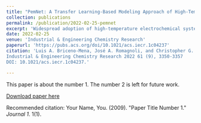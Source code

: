 ```yaml
---
title: "PemNet: A Transfer Learning-Based Modeling Approach of High-Temperature Polymer Electrolyte Membrane Electrochemical Systems"
collection: publications
permalink: /publication/2022-02-25-pemnet
excerpt: 'Widespread adoption of high-temperature electrochemical systems such as polymer electrolyte membrane fuel cells (HT-PEMFCs) requires models and computational tools for accurate optimization and guiding new materials for enhancing fuel cell performance and durability. While robust and better suited for extrapolation, knowledge-based modeling has limitations as it is time-consuming and requires information about the system that is not always available (e.g., material properties and interfacial behavior between different materials). Data-driven modeling, on the other hand, is easier to implement but often necessitates large datasets that could be difficult to obtain. In this contribution, knowledge-based modeling and data-driven modeling are combined by implementing a few-shot learning (FSL) approach. A knowledge-based model originally developed for a HT-PEMFCs was used to generate simulated data (887,735 points) and used to pretrain a neural network source model tuned via a genetic algorithm-based AutoML. Then, experimental datasets from HT-PEMFCs with different materials and operating conditions (∼50 points each) were used to train six target models via FSL. Models for the unseen data reached high accuracies in all cases (rRMSE < 10%).'
date: 2022-02-25
venue: 'Industrial & Engineering Chemistry Research'
paperurl: 'https://pubs.acs.org/doi/10.1021/acs.iecr.1c04237'
citation: 'Luis A. Briceno-Mena, José A. Romagnoli, and Christopher G. Arges
Industrial & Engineering Chemistry Research 2022 61 (9), 3350-3357
DOI: 10.1021/acs.iecr.1c04237.'

---
```

This paper is about the number 1. The number 2 is left for future work.

[Download paper here](http://academicpages.github.io/files/paper1.pdf)

Recommended citation: Your Name, You. (2009). "Paper Title Number 1." <i>Journal 1</i>. 1(1).
